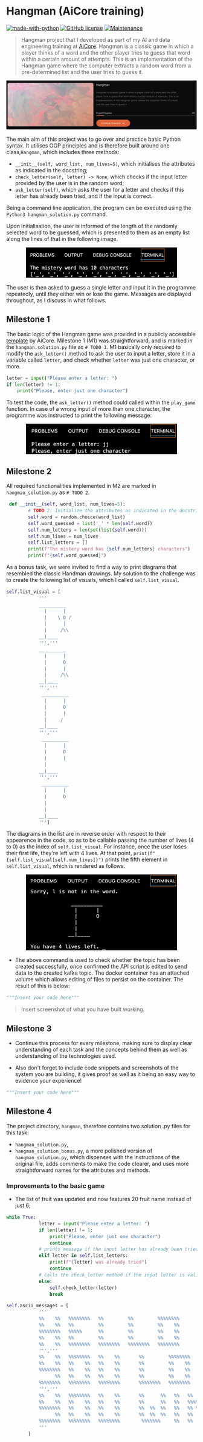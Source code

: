 # Hangman (AiCore training)

[![made-with-python](https://img.shields.io/badge/Made%20with-Python-1f425f.svg)](https://www.python.org/)
[![GitHub license](https://img.shields.io/github/license/Naereen/StrapDown.js.svg)](https://github.com/Naereen/StrapDown.js/blob/master/LICENSE)
[![Maintenance](https://img.shields.io/badge/Maintained%3F-no-red.svg)](https://bitbucket.org/lbesson/ansi-colors)

> Hangman project that I developed as part of my AI and data engineering training at [AiCore](https://www.theaicore.com/). Hangman is a classic game in which a player thinks of a word and the other player tries to guess that word within a certain amount of attempts. This is an implementation of the Hangman game where the computer extracts a random word from a pre-determined list and the user tries to guess it.

![This is an image taken from the AiCore portal](images/portal.png)

The main aim of this project was to go over and practice basic Python syntax. It utilises OOP principles and is therefore built around one class,`Hangman`, which includes three methods: 
- `__init__(self, word_list, num_lives=5)`, which initialises the attributes as indicated in the docstring;
- `check_letter(self, letter) -> None`, which checks if the input letter provided by the user is in the random word;
- `ask_letter(self)`, which asks the user for a letter and checks if this letter has already been tried, and if the input is correct.

Being a command line application, the program can be executed using the `Python3 hangman_solution.py` command.

Upon initialisation, the user is informed of the length of the randomly selected word to be guessed, which is presented to them as an empty list along the lines of that in the following image.

<p align="center">
<img src="images/opening_message.png" alt="This is an image of the messages that are printed upon initialisation of the program" width="400" height="80" />
</p>

The user is then asked to guess a single letter and input it in the programme repeatedly, until they either win or lose the game. Messages are displayed throughout, as I discuss in what follows.

## Milestone 1

The basic logic of the Hangman game was provided in a publicly accessible [template](https://github.com/IvanYingX/Hangman_Test) by AiCore. Milestone 1 (M1) was straightforward, and is marked in the `hangman.solution.py` file as `# TODO 1`. M1 basically only required to modify the `ask_letter()` method to ask the user to input a letter, store it in a variable called `letter`, and check whether `letter` was just one character, or more.
  
```python
letter = input("Please enter a letter: ")
if len(letter) != 1:
    print("Please, enter just one character")
```

To test the code, the `ask_letter()` method could called within the `play_game` function. In case of a wrong input of more than one character, the programme was instructed to print the following message:

<p align="center">
<img src="images/one_character.png" alt="This is an image of the messages that are printed upon initialisation of the program" width="400" height="80" />
</p>

## Milestone 2

All required functionalities implemented in M2 are marked in `hangman_solution.py` as `# TODO 2`.

```python
 def __init__(self, word_list, num_lives=5):
        # TODO 2: Initialize the attributes as indicated in the docstring
        self.word = random.choice(word_list)
        self.word_guessed = list('_' * len(self.word))
        self.num_letters = len(set(list(self.word)))
        self.num_lives = num_lives
        self.list_letters = []
        print(f"The mistery word has {self.num_letters} characters")
        print(f"{self.word_guessed}")
```

As a bonus task, we were invited to find a way to print diagrams that resembled the classic Handman drawings. My solution to the challenge was to create the following list of visuals, which I called `self.list_visual`.

```python
self.list_visual = [
            '''
            __________
              |      |
              |    \ O /
              |      |
              |     /\\
            __|____
            ''',''' 
            __________
              |      |
              |      O
              |      |
              |     /\\
            __|____
            ''','''
             __________
              |      |
              |      O
              |      |
              |     /
            __|____
            ''','''
             __________
              |      |
              |      O
              |      |
              |
            __|____
            ''','''
             __________
              |      |
              |      O
              |
              |
            __|____
            ''']
```
The diagrams in the list are in reverse order with respect to their appearence in the code, so as to be callable passing the number of lives (4 to 0) as the index of `self.list_visual`. For instance, once the user loses their first life, they're left with 4 lives. At that point, `print(f"{self.list_visual[self.num_lives]}")` prints the fifth element in `self.list_visual`, which is rendered as follows.

<p align="center">
<img src="images/four_lives.png" alt="This is an image of the messages that are printed upon initialisation of the program" width="400" height="200" />
</p>

- The above command is used to check whether the topic has been created successfully, once confirmed the API script is edited to send data to the created kafka topic. The docker container has an attached volume which allows editing of files to persist on the container. The result of this is below:

```python
"""Insert your code here"""
```

> Insert screenshot of what you have built working.

## Milestone 3

- Continue this process for every milestone, making sure to display clear understanding of each task and the concepts behind them as well as understanding of the technologies used.

- Also don't forget to include code snippets and screenshots of the system you are building, it gives proof as well as it being an easy way to evidence your experience!

```python
"""Insert your code here"""
```

## Milestone 4

The project directory, `hangman`, therefore contains two solution .py files for this task: 
- `hangman_solution.py`, 
- `hangman_solution_bonus.py`, a more polished version of `hangman_solution.py`, which dispenses with the instructions of the original file, adds comments to make the code clearer, and uses more straightforward names for the attributes and methods.

### Improvements to the basic game

- The list of fruit was updated and now features 20 fruit name instead of just 6;

```python
while True:
            letter = input("Please enter a letter: ")
            if len(letter) != 1:
                print("Please, enter just one character")
                continue
            # prints message if the input letter has already been tried
            elif letter in self.list_letters:
                print(f"{letter} was already tried")
                continue
            # calls the check_letter method if the input letter is valid
            else:
                self.check_letter(letter)
                break
```

```python
self.ascii_messages = [
            '''
            %%    %%   %%%%%%%%   %%         %%         %%%%%%%%   
            %%    %%   %%         %%         %%         %%    %%   
            %%%%%%%%   %%%%%      %%         %%         %%    %%   
            %%    %%   %%         %%         %%         %%    %%           
            %%    %%   %%%%%%%%   %%%%%%%%   %%%%%%%%   %%%%%%%%   
            ''','''
            %%    %%   %%%%%%%%   %%    %%       %%         %%%%%%%%   %%%%%%%%   %%%%%%%%
            %%    %%   %%    %%   %%    %%       %%         %%    %%   %%         %%
            %%%%%%%%   %%    %%   %%    %%       %%         %%    %%   %%%%%%%%   %%%%%
                  %%   %%    %%   %%    %%       %%         %%    %%         %%   %%
            %%%%%%%%   %%%%%%%%   %%%%%%%%       %%%%%%%%   %%%%%%%%   %%%%%%%%   %%%%%%%%
            ''','''
            %%    %%   %%%%%%%%   %%    %%       %%      %%   %%   %%     %%
            %%    %%   %%    %%   %%    %%       %%      %%   %%   %%%%   %%
            %%%%%%%%   %%    %%   %%    %%       %%  %%  %%   %%   %% %%  %%
                  %%   %%    %%   %%    %%       %%  %%  %%   %%   %%  %% %%
            %%%%%%%%   %%%%%%%%   %%%%%%%%        %%%%%%%     %%   %%   %%%%
            '''
        ]
```